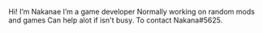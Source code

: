Hi! I’m Nakanae
I’m a game developer
Normally working on random mods and games
Can help alot if isn't busy.
To contact
Nakana#5625.
